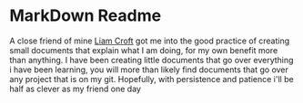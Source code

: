 # MarkDown Readme

A close friend of mine [Liam Croft](https://github.com/L-1-AM) got me into the good practice of creating small documents that explain what I am doing, for my own benefit more than anything. I have been creating little documents that go over everything i have been learning, you will more than likely find documents that go over any project that is on my git. Hopefully, with persistence and patience i'll be half as clever as my friend one day
